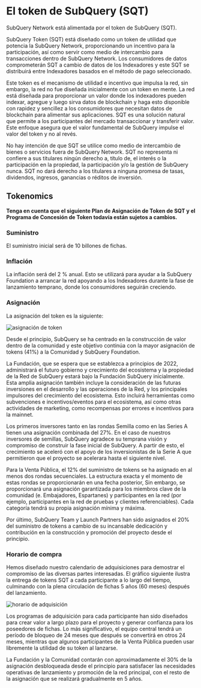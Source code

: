# El token de SubQuery (SQT)

SubQuery Network está alimentada por el token de SubQuery (SQT).

SubQuery Token (SQT) está diseñado como un token de utilidad que potencia la SubQuery Network, proporcionando un incentivo para la participación, así como servir como medio de intercambio para transacciones dentro de SubQuery Network. Los consumidores de datos comprometerán SQT a cambio de datos de los Indexadores y este SQT se distribuirá entre Indexadores basados en el método de pago seleccionado.

Este token es el mecanismo de utilidad e incentivo que impulsa la red, sin embargo, la red no fue diseñada inicialmente con un token en mente. La red está diseñada para proporcionar un valor donde los indexadores pueden indexar, agregue y luego sirva datos de blockchain y haga esto disponible con rapidez y sencillez a los consumidores que necesitan datos de blockchain para alimentar sus aplicaciones. SQT es una solución natural que permite a los participantes del mercado transaccionar y transferir valor. Este enfoque asegura que el valor fundamental de SubQuery impulse el valor del token y no al revés.

No hay intención de que SQT se utilice como medio de intercambio de bienes o servicios fuera de SubQuery Network. SQT no representa ni confiere a sus titulares ningún derecho a, título de, el interés o la participación en la propiedad, la participación y/o la gestión de SubQuery nunca. SQT no dará derecho a los titulares a ninguna promesa de tasas, dividendos, ingresos, ganancias o réditos de inversión.

## Tokenomics

**Tenga en cuenta que el siguiente Plan de Asignación de Token de SQT y el Programa de Concesión de Token todavía están sujetos a cambios.**

### Suministro

El suministro inicial será de 10 billones de fichas.

### Inflación

La inflación será del 2 % anual. Esto se utilizará para ayudar a la SubQuery Foundation a arrancar la red apoyando a los Indexadores durante la fase de lanzamiento temprano, donde los consumidores seguirán creciendo.

### Asignación

La asignación del token es la siguiente:

![asignación de token](/assets/img/token_allocation.png)

Desde el principio, SubQuery se ha centrado en la construcción de valor dentro de la comunidad y este objetivo continúa con la mayor asignación de tokens (41%) a la Comunidad y SubQuery Foundation.

La Fundación, que se espera que se establezca a principios de 2022, administrará el futuro gobierno y crecimiento del ecosistema y la propiedad de la Red de SubQuery estará bajo la Fundación SubQuery inicialmente. Esta amplia asignación también incluye la consideración de las futuras inversiones en el desarrollo y las operaciones de la Red, y los principales impulsores del crecimiento del ecosistema. Esto incluirá herramientas como subvenciones e incentivos/eventos para el ecosistema, así como otras actividades de marketing, como recompensas por errores e incentivos para la mainnet.

Los primeros inversores tanto en las rondas Semilla como en las Series A tienen una asignación combinada del 27%. En el caso de nuestros inversores de semillas, SubQuery agradece su temprana visión y compromiso de construir la fase inicial de SubQuery. A partir de esto, el crecimiento se aceleró con el apoyo de los inversionistas de la Serie A que permitieron que el proyecto se acelerara hasta el siguiente nivel.

Para la Venta Pública, el 12% del suministro de tokens se ha asignado en al menos dos rondas secuenciales. La estructura exacta y el momento de estas rondas se proporcionarán en una fecha posterior, Sin embargo, se proporcionará una asignación garantizada para los miembros clave de la comunidad (e. Embajadores, Espartanes) y participantes en la red (por ejemplo, participantes en la red de pruebas y clientes referenciables). Cada categoría tendrá su propia asignación mínima y máxima.

Por último, SubQuery Team y Launch Partners han sido asignados el 20% del suministro de tokens a cambio de su incansable dedicación y contribución en la construcción y promoción del proyecto desde el principio.

### Horario de compra

Hemos diseñado nuestro calendario de adquisiciones para demostrar el compromiso de las diversas partes interesadas. El gráfico siguiente ilustra la entrega de tokens SQT a cada participante a lo largo del tiempo, culminando con la plena circulación de fichas 5 años (60 meses) después del lanzamiento.

![horario de adquisición](/assets/img/vesting_schedule.png)

Los programas de adquisición para cada participante han sido diseñados para crear valor a largo plazo para el proyecto y generar confianza para los poseedores de fichas. Lo más significativo, el equipo central tendrá un período de bloqueo de 24 meses que después se convertirá en otros 24 meses, mientras que algunos participantes de la Venta Pública pueden usar libremente la utilidad de su token al lanzarse.

La Fundación y la Comunidad contarán con aproximadamente el 30% de la asignación desbloqueada desde el principio para satisfacer las necesidades operativas de lanzamiento y promoción de la red principal, con el resto de la asignación que se realizará gradualmente en 5 años.
